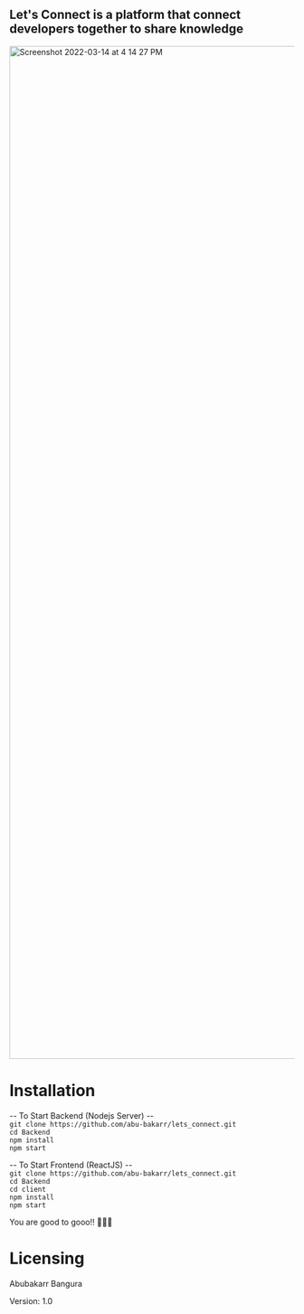 ## Let's Connect is a platform that connect developers together to share knowledge<br>
<img width="1792" alt="Screenshot 2022-03-14 at 4 14 27 PM" src="https://user-images.githubusercontent.com/22318580/159234394-1f09fe0c-3113-4042-981e-74b8f86d4eaa.png"><br>

# Installation
-- To Start Backend (Nodejs Server) --<br>
`git clone https://github.com/abu-bakarr/lets_connect.git`<br>
`cd Backend`<br>
`npm install`<br>
`npm start`<br>

-- To Start Frontend (ReactJS) -- <br>
`git clone https://github.com/abu-bakarr/lets_connect.git`<br>
`cd Backend`<br>
`cd client`<br>
`npm install`<br>
`npm start`<br>

You are good to gooo!! 🎉🎉🎉<br>

# Licensing<br>
Abubakarr Bangura<br>

Version: 1.0<br>
